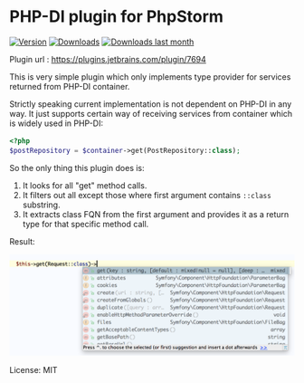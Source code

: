 # PHP-DI plugin for PhpStorm
[![Version](http://phpstorm.espend.de/badge/7694/version)](https://plugins.jetbrains.com/plugin/7694)
[![Downloads](http://phpstorm.espend.de/badge/7694/downloads)](https://plugins.jetbrains.com/plugin/7694)
[![Downloads last month](http://phpstorm.espend.de/badge/7694/last-month)](https://plugins.jetbrains.com/plugin/7694)

Plugin url : https://plugins.jetbrains.com/plugin/7694

This is very simple plugin which only implements type provider for services returned from PHP-DI container.

Strictly speaking current implementation is not dependent on PHP-DI in any way. It just supports certain way of receiving services from container which is widely used in PHP-DI:

```php
<?php
$postRepository = $container->get(PostRepository::class);
```

So the only thing this plugin does is:

1. It looks for all "get" method calls.
2. It filters out all except those where first argument contains `::class` substring.
3. It extracts class FQN from the first argument and provides it as a return type for that specific method call.

Result:

![Example screenshot](example.png?raw=true "Example screenshot")

License: MIT
